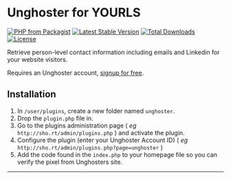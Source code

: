 # Unghoster for YOURLS

[![PHP from Packagist](https://img.shields.io/packagist/php-v/thefrosty/yourls-unghoster.svg)]()
[![Latest Stable Version](https://img.shields.io/packagist/v/thefrosty/yourls-unghoster.svg)](https://packagist.org/packages/thefrosty/yourls-unghoster)
[![Total Downloads](https://img.shields.io/packagist/dt/thefrosty/yourls-unghoster.svg)](https://packagist.org/packages/thefrosty/yourls-unghoster)
[![License](https://img.shields.io/packagist/l/thefrosty/yourls-unghoster.svg)](https://packagist.org/thefrosty/thefrosty/yourls-unghoster)

Retrieve person-level contact information including emails and Linkedin for your website visitors.

Requires an Unghoster account, [signup for free](https://frosty.me/unghoster).

Installation
------------
1. In `/user/plugins`, create a new folder named `unghoster`.
2. Drop the `plugin.php` file in.
3. Go to the plugins administration page ( *eg* `http://sho.rt/admin/plugins.php` ) and activate the plugin.
4. Configure the plugin (enter your Unghoster Account ID) ( *eg* `http://sho.rt/admin/plugins.php?page=unghoster` )
5. Add the code found in the `index.php` to your homepage file so you can verify the pixel from Unghosters site.

---
